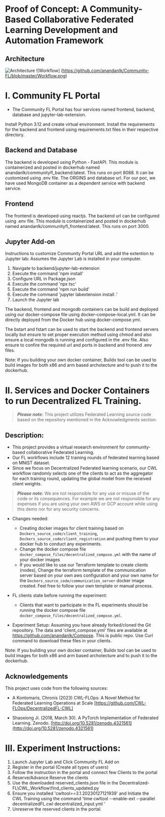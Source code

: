 # Proof of Concept: A Community-Based Collaborative Federated Learning Development and Automation Framework

## Architecture

![Architecture](https://github.com/anandanlk/Community-FL/blob/master/Architecture.png)
![Workflow] (https://github.com/anandanlk/Community-FL/blob/master/Workflow.png)

# I. Community FL Portal

- The Community FL Portal has four services named frontend, backend, database and jupyter-lab-extension.

Install Python 3.12 and create virtual environment.
Install the requirements for the backend and frontend using requirements.txt files in their respective directory.

## Backend and Database

The backend is developed using Python - FastAPI. This module is containerized and posted in dockerhub named anandanlk/communityfl_backend:latest. This runs on port 8088. It can be customized using .env file. The ORGINS and database url. For our poc, we have used MongoDB container as a dependent service with backend service.

## Frontend

The frontend is developed using reactjs. The backend url can be configured using .env file. This module is containerized and posted in dockerhub named anandanlk/communityfl_frontend:latest. This runs on port 3000.

## Jupyter Add-on

Instructions to customize Community Portal URL and add the extention to Jupyter lab:
Assumes the Jupyter Lab is installed in your computer.

1. Navigate to backend/jupyter-lab-extension
2. Execute the command 'npm install'
3. Configure URL in Package.json
4. Execute the command 'npx tsc'
5. Execute the command 'npm run build'
6. Execute the command 'jupyter labextension install .'
7. Launch the Jupyter lab

The backend, frontend and mongodb containers can be build and deployed using our docker-compose file using docker-compose-local.yml. It can be directly deployed from the Docker hub using docker-compose.yml.

The bstart and fstart can be used to start the backend and frontend servers locally but ensure to set proper execution method using chmod and also ensure a local mongodb is running and configured in the .env file. Also ensure to confire the required url and ports in backend and fronend .env files.

Note: If you building your own docker container, Buildx tool can be used to build images for both x86 and arm based archotecture and to push it to the dockerhub.

# II. Services and Docker Containers to run Decentralized FL Training.

> **_Please note:_** This project utilizes Federated Learning source code based on the repository mentioned in the Acknowledgments section.

## Description:

- This project provides a virtual research environment for community-based collaborative Federated Learning.
- Our FL workflows include 12 training rounds of federated learning based on MNIST dataset.
- Since we focus on Decentralized Federated learning scenario, our CWL workflow randomly selects one of the clients to act as the aggregator for each training round, updating the global model from the received client weights.

> **_Please note:_** We are not responsible for any use or misuse of the code or its consequences. For example we are not responsible for any expenses if you are using your own AWS or GCP account while using this demo nor for any security concerns.

- Changes needed:

  - Creating docker images for client training based on `Dockers_source_code/client_training`, `Dockers_source_code/client_registration` and pushing them to your docker hub to conduct any experiments.
  - Change the docker compose file `docker_compose_files/decentralized_compose.yml` with the name of your docker images
  - If you would like to use our Terraform template to create clients (nodes), Change the terraform template of the communication server based on your own aws configuration and your own name for the `Dockers_source_code/communication_server` docker image created. Feel free to follow your own template or manual process.

- FL clients state before running the experiment:

  - Clients that want to participate in the FL experiments should be running the docker compose file `docker_compose_files/decentralized_compose.yml`.

- Experiment Setup:
  Assuming you have already forked/cloned the Git repository. The data and 'client_compose.yml' files are available at https://github.com/anandanlk/Compose. This is public repo. Use Curl command to download these files in your clients.

Note: If you building your own docker container, Buildx tool can be used to build images for both x86 and arm based archotecture and to push it to the dockerhub.

## Acknowledgements

This project uses code from the following sources:

- A Kontomaris, Chronis (2023) CWL-FLOps: A Novel Method for Federated Learning Operations at Scale [https://github.com/CWL-FLOps/DecentralizedFL-CWL]

- Shaoxiong Ji. (2018, March 30). A PyTorch Implementation of Federated Learning. Zenodo. [http://doi.org/10.5281/zenodo.4321561](http://doi.org/10.5281/zenodo.4321561)

# III. Experiment Instructions:

1. Launch Jupyter Lab and Click Community FL Add on
2. Register in the portal (Create all types of users)
3. Follow the instruction in the portal and connect few Clients to the portal
4. Reserve/Advance Reserve the clients
5. Use the downloaded reserved_clients.json file in the Decentralized-FL\CWL_Workflow\find_clients_updated.py
6. Ensure you installed 'cwltool==3.1.20230127121939' and Initiate the CWL Training using the command 'time cwltool --enable-ext --parallel decentralizedFL.cwl decentralized_input.yml '
7. Unreserve the reserved clients in the portal.
